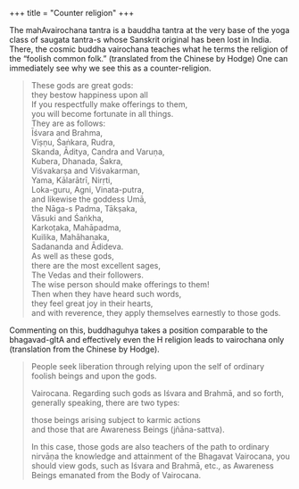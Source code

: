 +++
title = "Counter religion"
+++

The mahAvairochana tantra is a bauddha tantra at the very base of the yoga class of saugata tantra-s whose Sanskrit original has been lost in India. There, the cosmic buddha vairochana teaches what he terms the religion of the “foolish common folk.” (translated from the Chinese by Hodge) One can immediately see why we see this as a counter-religion.

> These gods are great gods:  
they bestow happiness upon all  
If you respectfully make offerings to them,  
you will become fortunate in all things.  
They are as follows:  
Īśvara and Brahma,  
Viṣṇu, Śaṅkara, Rudra,  
Skanda, Āditya, Candra and Varuṇa,  
Kubera, Dhanada, Śakra,  
Viśvakarṣa and Viśvakarman,  
Yama, Kālarātrī, Nirṛti,  
Loka-guru, Agni, Vinata-putra,  
and likewise the goddess Umā,  
the Nāga-s Padma, Tākṣaka,  
Vāsuki and Śaṅkha,  
Karkoṭaka, Mahāpadma,  
Kuilika, Mahāhanaka,  
Sadananda and Ādideva.  
As well as these gods,  
there are the most excellent sages,  
The Vedas and their followers.  
The wise person should make offerings to them!  
Then when they have heard such words,  
they feel great joy in their hearts,  
and with reverence, they apply themselves earnestly to those gods.

Commenting on this, buddhaguhya takes a position comparable to the bhagavad-gItA and effectively even the H religion leads to vairochana only (translation from the Chinese by Hodge).

> People seek liberation through relying upon the self of ordinary foolish beings and upon the gods.  
> 
> Vairocana. Regarding such gods as Iśvara and Brahmā, and so forth, generally speaking, there are two types: 
> 
> those beings arising subject to karmic actions  
> and those that are Awareness Beings (jñāna-sattva). 
> 
> In this case, those gods are also teachers of the path to ordinary nirvāṇa the knowledge and attainment of the Bhagavat Vairocana, you should view gods, such as Iśvara and Brahmā, etc., as Awareness Beings emanated from the Body of Vairocana.

